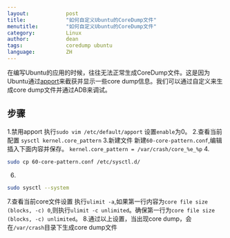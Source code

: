 ```yaml
---
layout:            post
title:             "如何自定义Ubuntu的CoreDump文件"
menutitle:         "如何自定义Ubuntu的CoreDump文件"
category:          Linux
author:            dean
tags:              coredump ubuntu
language:          ZH
---
```

在编写Ubuntu的应用的时候，往往无法正常生成CoreDump文件。这是因为Ubuntu通过[apport](https://wiki.ubuntu.com/Apport)来截获并显示一些core dump信息。我们可以通过自定义来生成core dump文件并通过ADB来调试。
## 步骤
1.禁用apport
  执行`sudo vim /etc/default/apport`
  设置`enable`为0。
2.查看当前配置
  `sysctl kernel.core_pattern`
3.新建文件
  新建`60-core-pattern.conf`,编辑插入下面内容并保存。
  ```kernel.core_pattern = /var/crash/core_%e_%p```
4.
```bash
sudo cp 60-core-pattern.conf /etc/sysctl.d/
```
6.
```bash
sudo sysctl --system
```
7.查看当前core文件设置
执行`ulimit -a`,如果第一行内容为`core file size          (blocks, -c) 0`,则执行`ulimit -c unlimited`。确保第一行为`core file size          (blocks, -c) unlimited`。
8.通过以上设置，当出现core dump，会在`/var/crash`目录下生成core dump文件